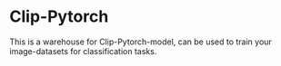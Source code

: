 # Clip-Pytorch
This is a warehouse for Clip-Pytorch-model, can be used to train your image-datasets for classification tasks.
